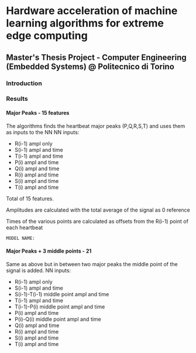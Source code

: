 # Hardware acceleration of machine learning algorithms for extreme edge computing
## Master's Thesis Project - Computer Engineering (Embedded Systems) @ Politecnico di Torino

### Introduction
### Results
#### Major Peaks - 15 features
The algorithms finds the heartbeat major peaks (P,Q,R,S,T) and uses them as inputs to the NN
NN inputs:
- R(i-1) ampl only
- S(i-1) ampl and time
- T(i-1) ampl and time
- P(i) ampl and time
- Q(i) ampl and time
- R(i) ampl and time
- S(i) ampl and time
- T(i) ampl and time
  
Total of 15 features.

Amplitudes are calculated with the total average of the signal as 0 reference

Times of the various points are calculated as offsets from the R(i-1) point of each heartbeat
```
MODEL NAME: 
```

#### Major Peaks + 3 middle points - 21
Same as above but in between two major peaks the middle point of the signal is added.
NN inputs:
- R(i-1) ampl only
- S(i-1) ampl and time
- S(i-1)-T(i-1) middle point ampl and time
- T(i-1) ampl and time
- T(i-1)-P(i) middle point ampl and time
- P(i) ampl and time
- P(i)-Q(i) middle point ampl and time
- Q(i) ampl and time
- R(i) ampl and time
- S(i) ampl and time
- T(i) ampl and time

